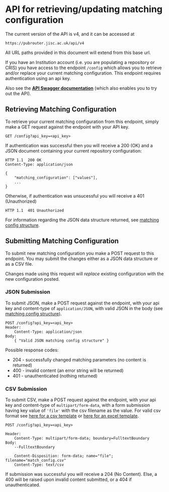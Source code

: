 # API for retrieving/updating matching configuration

The current version of the API is v4, and it can be accessed at

	https://pubrouter.jisc.ac.uk/api/v4

All URL paths provided in this document will extend from this base url.

If you have an Institution account (i.e. you are populating a repository or CRIS) you have access to the endpoint `/config` which allows you to retrieve and/or replace your current matching configuration. This endpoint requires authentication using an api key.

Also see the **[API Swagger documentation](https://jisc-services.github.io/Public-Documentation/)** (which also enables you to try out the API).

## Retrieving Matching Configuration

To retrieve your current matching configuration from this endpoint, simply make a GET request against the endpoint with your API key.

	GET /config?api_key=<api_key>

If authentication was successful then you will receive a 200 (OK) and a JSON document containing your current repository configuration:

	HTTP 1.1  200 OK
	Content-Type: application/json

	{
		"matching_configuration": ["values"],
		...
	}

Otherwise, if authentication was unsucessful you will receive a 401 (Unauthorized) 


	HTTP 1.1  401 Unauthorized


For information regarding the JSON data structure returned, see [matching config structure](./MatchingConfig.md).

## Submitting Matching Configuration

To submit new matching configuration you make a POST request to this endpoint. You may submit the changes either as a JSON data structure or as a CSV file.

Changes made using this request will *replace* existing configuration with the new configuration posted.

### JSON Submission

To submit JSON, make a POST request against the endpoint, with your api key and content-type of `application/JSON`, with valid JSON in the body (see [matching config structure](./MatchingConfig.md#retrieved-structure)).

	POST /config?api_key=<api_key>
	Header:
		Content-Type: application/json
	Body:
		{ "Valid JSON matching config structure" }

Possible response codes:
* 204 - successfully changed matching parameters (no content is returned)
* 400 - invalid content (an error string will be returned)
* 401 - unauthenticated (nothing returned)

### CSV Submission

To submit CSV, make a POST request against the endpoint, with your api key and content-type of `multipart/form-data`, with a form submission having key value of `'file'` with the csv filename as the value. For valid csv format see [here for a csv template](http://pubrouter.jisc.ac.uk/static/csvtemplate.csv) or [here for an excel template](https://pubrouter.jisc.ac.uk/static/csvtemplate_router_matching_params_XLS_FORMAT.xlsx).

	POST /config?api_key=<api_key>

	Header:
		Content-Type: multipart/form-data; boundary=FulltextBoundary
	Body:
		--FulltextBoundary

		Content-Disposition: form-data; name="file"; filename="match_config.csv"
		Content-Type: text/csv

If submission was successful you will receive a 204 (No Content). Else, a 400 will be raised upon invalid content submitted, or a 404 if unauthenticated.

